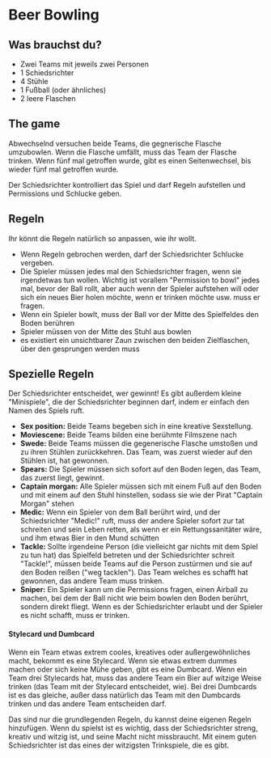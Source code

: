 # Beer Bowling

## Was brauchst du?
- Zwei Teams mit jeweils zwei Personen
- 1 Schiedsrichter
- 4 Stühle
- 1 Fußball (oder ähnliches)
- 2 leere Flaschen

## The game
Abwechselnd versuchen beide Teams, die gegnerische Flasche umzubowlen. Wenn die Flasche umfällt, muss das Team der Flasche trinken. Wenn fünf mal getroffen wurde, gibt es einen Seitenwechsel, bis wieder fünf mal getroffen wurde.

Der Schiedsrichter kontrolliert das Spiel und darf Regeln aufstellen und Permissions und Schlucke geben.

## Regeln
Ihr könnt die Regeln natürlich so anpassen, wie ihr wollt.
- Wenn Regeln gebrochen werden, darf der Schiedsrichter Schlucke vergeben.
- Die Spieler müssen jedes mal den Schiedsrichter fragen, wenn sie irgendetwas tun wollen. Wichtig ist vorallem "Permission to bowl" jedes mal, bevor der Ball rollt, aber auch wenn der Spieler aufstehen will oder sich ein neues Bier holen möchte, wenn er trinken möchte usw. muss er fragen.
- Wenn ein Spieler bowlt, muss der Ball vor der Mitte des Spielfeldes den Boden berühren
- Spieler müssen von der Mitte des Stuhl aus bowlen
- es existiert ein unsichtbarer Zaun zwischen den beiden Zielflaschen, über den gesprungen werden muss

## Spezielle Regeln
Der Schiedsrichter entscheidet, wer gewinnt! Es gibt außerdem kleine "Minispiele", die der Schiedsrichter beginnen darf, indem er einfach den Namen des Spiels ruft.

- **Sex position:** Beide Teams begeben sich in eine kreative Sexstellung.
- **Moviescene:** Beide Teams bilden eine berühmte Filmszene nach
- **Swede:** Beide Teams müssen die gegenerische Flasche umstoßen und zu ihren Stühlen zurückkehren. Das Team, was zuerst wieder auf den Stühlen ist, hat gewonnen.
- **Spears:** Die Spieler müssen sich sofort auf den Boden legen, das Team, das zuerst liegt, gewinnt.
- **Captain morgan:** Alle Spieler müssen sich mit einem Fuß auf den Boden und mit einem auf den Stuhl hinstellen, sodass sie wie der Pirat "Captain Morgan" stehen
- **Medic:** Wenn ein Spieler von dem Ball berührt wird, und der Schiedsrichter "Medic!" ruft, muss der andere Spieler sofort zur tat schreiten und sein Leben retten, als wenn er ein Rettungssanitäter wäre, und ihm etwas Bier in den Mund schütten
- **Tackle:** Sollte irgendeine Person (die vielleicht gar nichts mit dem Spiel zu tun hat) das Spielfeld betreten und der Schiedsrichter schreit "Tackle!", müssen beide Teams auf die Person zustürmen und sie auf den Boden reißen ("weg tacklen"). Das Team welches es schafft hat gewonnen, das andere Team muss trinken.
- **Sniper:** Ein Spieler kann um die Permissions fragen, einen Airball zu machen, bei dem der Ball nicht wie beim bowlen den Boden berührt, sondern direkt fliegt. Wenn es der Schiedsrichter erlaubt und der Spieler es nicht schafft, muss er trinken.

#### Stylecard und Dumbcard
Wenn ein Team etwas extrem cooles, kreatives oder außergewöhnliches macht, bekommt es eine Stylecard. Wenn sie etwas extrem dummes machen oder sich keine Mühe geben, gibt es eine Dumbcard. Wenn ein Team drei Stylecards hat, muss das andere Team ein Bier auf witzige Weise trinken (das Team mit der Stylecard entscheidet, wie). Bei drei Dumbcards ist es das gleiche, außer dass natürlich das Team mit den Dumbcards trinken und das andere Team entscheiden darf.


Das sind nur die grundlegenden Regeln, du kannst deine eigenen Regeln hinzufügen. Wenn du spielst ist es wichtig, dass der Schiedsrichter streng, kreativ und witzig ist, und seine Macht nicht missbraucht. Mit einem guten Schiedsrichter ist das eines der witzigsten Trinkspiele, die es gibt.